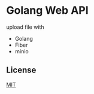 # Golang Web API

upload file with
* Golang
* Fiber   
* minio 


## License

[MIT](https://choosealicense.com/licenses/mit/)